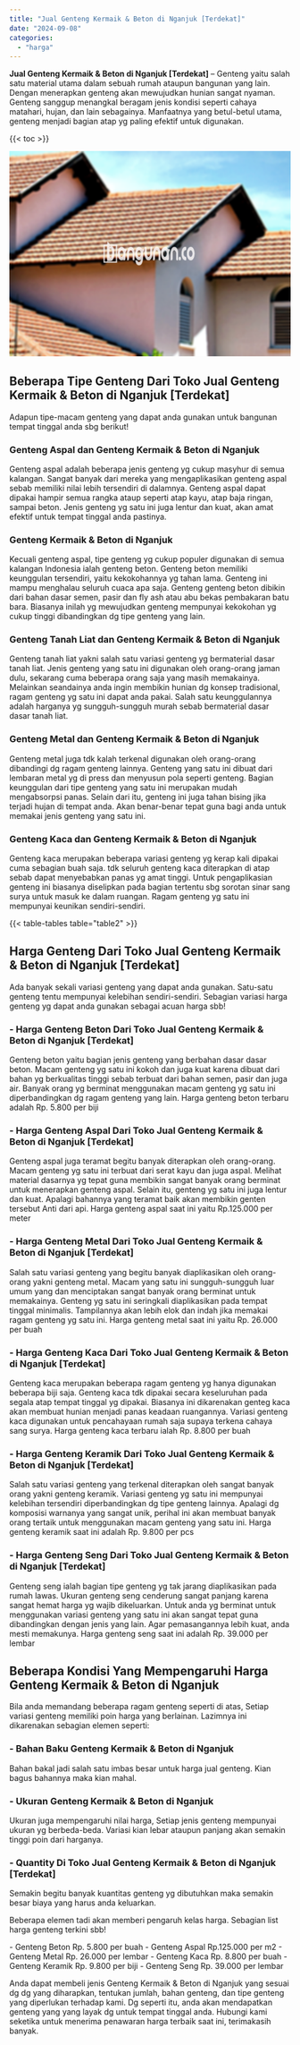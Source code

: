 ```yaml
---
title: "Jual Genteng Kermaik & Beton di Nganjuk [Terdekat]"
date: "2024-09-08"
categories: 
  - "harga"
---
```


**Jual Genteng Kermaik & Beton di Nganjuk \[Terdekat\]** – Genteng yaitu salah satu material utama dalam sebuah rumah ataupun bangunan yang lain. Dengan menerapkan genteng akan mewujudkan hunian sangat nyaman. Genteng sanggup menangkal beragam jenis kondisi seperti cahaya matahari, hujan, dan lain sebagainya. Manfaatnya yang betul-betul utama, genteng menjadi bagian atap yg paling efektif untuk digunakan.

{{< toc >}}

![Jual Genteng Kermaik & Beton di Nganjuk [Terdekat]](/images/genteng-minimalis-murah30.png)

## Beberapa Tipe Genteng Dari Toko Jual Genteng Kermaik & Beton di Nganjuk \[Terdekat\]

Adapun tipe-macam genteng yang dapat anda gunakan untuk bangunan tempat tinggal anda sbg berikut!

### Genteng Aspal dan Genteng Kermaik & Beton di Nganjuk

Genteng aspal adalah beberapa jenis genteng yg cukup masyhur di semua kalangan. Sangat banyak dari mereka yang mengaplikasikan genteng aspal sebab memiliki nilai lebih tersendiri di dalamnya. Genteng aspal dapat dipakai hampir semua rangka ataup seperti atap kayu, atap baja ringan, sampai beton. Jenis genteng yg satu ini juga lentur dan kuat, akan amat efektif untuk tempat tinggal anda pastinya.

### Genteng Kermaik & Beton di Nganjuk

Kecuali genteng aspal, tipe genteng yg cukup populer digunakan di semua kalangan Indonesia ialah genteng beton. Genteng beton memiliki keunggulan tersendiri, yaitu kekokohannya yg tahan lama. Genteng ini mampu menghalau seluruh cuaca apa saja. Genteng genteng beton dibikin dari bahan dasar semen, pasir dan fly ash atau abu bekas pembakaran batu bara. Biasanya inilah yg mewujudkan genteng mempunyai kekokohan yg cukup tinggi dibandingkan dg tipe genteng yang lain.

### Genteng Tanah Liat dan Genteng Kermaik & Beton di Nganjuk

Genteng tanah liat yakni salah satu variasi genteng yg bermaterial dasar tanah liat. Jenis genteng yang satu ini digunakan oleh orang-orang jaman dulu, sekarang cuma beberapa orang saja yang masih memakainya. Melainkan seandainya anda ingin membikin hunian dg konsep tradisional, ragam genteng yg satu ini dapat anda pakai. Salah satu keunggulannya adalah harganya yg sungguh-sungguh murah sebab bermaterial dasar dasar tanah liat.

### Genteng Metal dan Genteng Kermaik & Beton di Nganjuk

Genteng metal juga tdk kalah terkenal digunakan oleh orang-orang dibandingi dg ragam genteng lainnya. Genteng yang satu ini dibuat dari lembaran metal yg di press dan menyusun pola seperti genteng. Bagian keunggulan dari tipe genteng yang satu ini merupakan mudah mengabsorpsi panas. Selain dari itu, genteng ini juga tahan bising jika terjadi hujan di tempat anda. Akan benar-benar tepat guna bagi anda untuk memakai jenis genteng yang satu ini.

### Genteng Kaca dan Genteng Kermaik & Beton di Nganjuk

Genteng kaca merupakan beberapa variasi genteng yg kerap kali dipakai cuma sebagian buah saja. tdk seluruh genteng kaca diterapkan di atap sebab dapat menyebabkan panas yg amat tinggi. Untuk pengaplikasian genteng ini biasanya diselipkan pada bagian tertentu sbg sorotan sinar sang surya untuk masuk ke dalam ruangan. Ragam genteng yg satu ini mempunyai keunikan sendiri-sendiri.

{{< table-tables table="table2" >}}

## Harga Genteng Dari Toko Jual Genteng Kermaik & Beton di Nganjuk \[Terdekat\]

Ada banyak sekali variasi genteng yang dapat anda gunakan. Satu-satu genteng tentu mempunyai kelebihan sendiri-sendiri. Sebagian variasi harga genteng yg dapat anda gunakan sebagai acuan harga sbb!

### \- Harga Genteng Beton Dari Toko Jual Genteng Kermaik & Beton di Nganjuk \[Terdekat\]

Genteng beton yaitu bagian jenis genteng yang berbahan dasar dasar beton. Macam genteng yg satu ini kokoh dan juga kuat karena dibuat dari bahan yg berkualitas tinggi sebab terbuat dari bahan semen, pasir dan juga air. Banyak orang yg berminat menggunakan macam genteng yg satu ini diperbandingkan dg ragam genteng yang lain. Harga genteng beton terbaru adalah Rp. 5.800 per biji

### \- Harga Genteng Aspal Dari Toko Jual Genteng Kermaik & Beton di Nganjuk \[Terdekat\]

Genteng aspal juga teramat begitu banyak diterapkan oleh orang-orang. Macam genteng yg satu ini terbuat dari serat kayu dan juga aspal. Melihat material dasarnya yg tepat guna membikin sangat banyak orang berminat untuk menerapkan genteng aspal. Selain itu, genteng yg satu ini juga lentur dan kuat. Apalagi bahannya yang teramat baik akan membikin genten tersebut Anti dari api. Harga genteng aspal saat ini yaitu Rp.125.000 per meter

### \- Harga Genteng Metal Dari Toko Jual Genteng Kermaik & Beton di Nganjuk \[Terdekat\]

Salah satu variasi genteng yang begitu banyak diaplikasikan oleh orang-orang yakni genteng metal. Macam yang satu ini sungguh-sungguh luar umum yang dan menciptakan sangat banyak orang berminat untuk memakainya. Genteng yg satu ini seringkali diaplikasikan pada tempat tinggal minimalis. Tampilannya akan lebih elok dan indah jika memakai ragam genteng yg satu ini. Harga genteng metal saat ini yaitu Rp. 26.000 per buah

### \- Harga Genteng Kaca Dari Toko Jual Genteng Kermaik & Beton di Nganjuk \[Terdekat\]

Genteng kaca merupakan beberapa ragam genteng yg hanya digunakan beberapa biji saja. Genteng kaca tdk dipakai secara keseluruhan pada segala atap tempat tinggal yg dipakai. Biasanya ini dikarenakan genteg kaca akan membuat hunian menjadi panas keadaan ruangannya. Variasi genteng kaca digunakan untuk pencahayaan rumah saja supaya terkena cahaya sang surya. Harga genteng kaca terbaru ialah Rp. 8.800 per buah

### \- Harga Genteng Keramik Dari Toko Jual Genteng Kermaik & Beton di Nganjuk \[Terdekat\]

Salah satu variasi genteng yang terkenal diterapkan oleh sangat banyak orang yakni genteng keramik. Variasi genteng yg satu ini mempunyai kelebihan tersendiri diperbandingkan dg tipe genteng lainnya. Apalagi dg komposisi warnanya yang sangat unik, perihal ini akan membuat banyak orang tertaik untuk menggunakan macam genteng yang satu ini. Harga genteng keramik saat ini adalah Rp. 9.800 per pcs

### \- Harga Genteng Seng Dari Toko Jual Genteng Kermaik & Beton di Nganjuk \[Terdekat\]

Genteng seng ialah bagian tipe genteng yg tak jarang diaplikasikan pada rumah lawas. Ukuran genteng seng cenderung sangat panjang karena sangat hemat harga yg wajib dikeluarkan. Untuk anda yg berminat untuk menggunakan variasi genteng yang satu ini akan sangat tepat guna dibandingkan dengan jenis yang lain. Agar pemasangannya lebih kuat, anda mesti memakunya. Harga genteng seng saat ini adalah Rp. 39.000 per lembar

## Beberapa Kondisi Yang Mempengaruhi Harga Genteng Kermaik & Beton di Nganjuk

Bila anda memandang beberapa ragam genteng seperti di atas, Setiap variasi genteng memiliki poin harga yang berlainan. Lazimnya ini dikarenakan sebagian elemen seperti:

### \- Bahan Baku Genteng Kermaik & Beton di Nganjuk

Bahan bakal jadi salah satu imbas besar untuk harga jual genteng. Kian bagus bahannya maka kian mahal.

### \- Ukuran Genteng Kermaik & Beton di Nganjuk

Ukuran juga mempengaruhi nilai harga, Setiap jenis genteng mempunyai ukuran yg berbeda-beda. Variasi kian lebar ataupun panjang akan semakin tinggi poin dari harganya.

### \- Quantity Di Toko Jual Genteng Kermaik & Beton di Nganjuk \[Terdekat\]

Semakin begitu banyak kuantitas genteng yg dibutuhkan maka semakin besar biaya yang harus anda keluarkan.

Beberapa elemen tadi akan memberi pengaruh kelas harga. Sebagian list harga genteng terkini sbb!

\- Genteng Beton Rp. 5.800 per buah - Genteng Aspal Rp.125.000 per m2 - Genteng Metal Rp. 26.000 per lembar - Genteng Kaca Rp. 8.800 per buah - Genteng Keramik Rp. 9.800 per biji - Genteng Seng Rp. 39.000 per lembar

Anda dapat membeli jenis Genteng Kermaik & Beton di Nganjuk yang sesuai dg dg yang diharapkan, tentukan jumlah, bahan genteng, dan tipe genteng yang diperlukan terhadap kami. Dg seperti itu, anda akan mendapatkan genteng yang yang layak dg untuk tempat tinggal anda. Hubungi kami seketika untuk menerima penawaran harga terbaik saat ini, terimakasih banyak.
